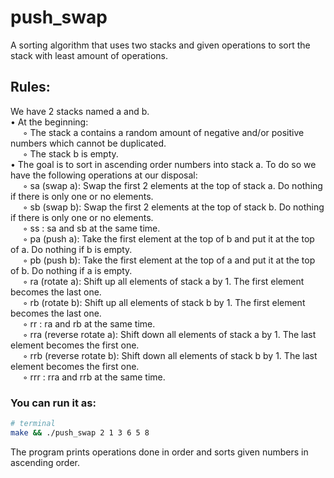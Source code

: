 # push_swap
A sorting algorithm that uses two stacks and given operations to sort the stack with least amount of operations.

## Rules: 
We have 2 stacks named a and b.\
• At the beginning: \
$~~~~~$◦ The stack a contains a random amount of negative and/or positive numbers which cannot be duplicated.\
$~~~~~$◦ The stack b is empty.\
• The goal is to sort in ascending order numbers into stack a. To do so we have the following operations at our disposal: \
$~~~~~$◦ sa (swap a): Swap the first 2 elements at the top of stack a. Do nothing if there is only one or no elements. \
$~~~~~$◦ sb (swap b): Swap the first 2 elements at the top of stack b. Do nothing if there is only one or no elements.\
$~~~~~$◦ ss : sa and sb at the same time.\
$~~~~~$◦ pa (push a): Take the first element at the top of b and put it at the top of a. Do nothing if b is empty.\
$~~~~~$◦ pb (push b): Take the first element at the top of a and put it at the top of b. Do nothing if a is empty.\
$~~~~~$◦ ra (rotate a): Shift up all elements of stack a by 1. The first element becomes the last one.\
$~~~~~$◦ rb (rotate b): Shift up all elements of stack b by 1. The first element becomes the last one.\
$~~~~~$◦ rr : ra and rb at the same time.\
$~~~~~$◦ rra (reverse rotate a): Shift down all elements of stack a by 1. The last element becomes the first one.\
$~~~~~$◦ rrb (reverse rotate b): Shift down all elements of stack b by 1. The last element becomes the first one.\
$~~~~~$◦ rrr : rra and rrb at the same time.

### You can run it as:
```zsh
# terminal
make && ./push_swap 2 1 3 6 5 8
```
The program prints operations done in order and sorts given numbers in ascending order.
